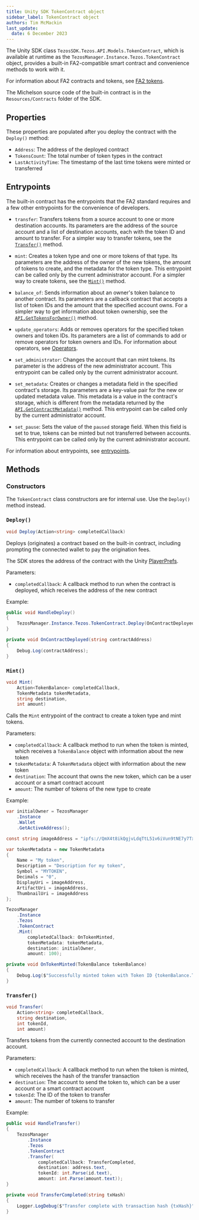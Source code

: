 ```yaml
---
title: Unity SDK TokenContract object
sidebar_label: TokenContract object
authors: Tim McMackin
last_update:
  date: 6 December 2023
---
```


The Unity SDK class `TezosSDK.Tezos.API.Models.TokenContract`, which is available at runtime as the `TezosManager.Instance.Tezos.TokenContract` object, provides a built-in FA2-compatible smart contract and convenience methods to work with it.

For information about FA2 contracts and tokens, see [FA2 tokens](../../architecture/tokens/FA2).

The Michelson source code of the built-in contract is in the `Resources/Contracts` folder of the SDK.

## Properties

These properties are populated after you deploy the contract with the `Deploy()` method:

- `Address`: The address of the deployed contract
- `TokensCount`: The total number of token types in the contract
- `LastActivityTime`: The timestamp of the last time tokens were minted or transferred

## Entrypoints

The built-in contract has the entrypoints that the FA2 standard requires and a few other entrypoints for the convenience of developers.

- `transfer`: Transfers tokens from a source account to one or more destination accounts.
Its parameters are the address of the source account and a list of destination accounts, each with the token ID and amount to transfer.
For a simpler way to transfer tokens, see the [`Transfer()`](#transfer) method.

- `mint`: Creates a token type and one or more tokens of that type.
Its parameters are the address of the owner of the new tokens, the amount of tokens to create, and the metadata for the token type.
This entrypoint can be called only by the current administrator account.
For a simpler way to create tokens, see the [`Mint()`](#mint) method.

- `balance_of`: Sends information about an owner's token balance to another contract.
Its parameters are a callback contract that accepts a list of token IDs and the amount that the specified account owns.
For a simpler way to get information about token ownership, see the [`API.GetTokensForOwner()`](./API#gettokensforowner) method.

- `update_operators`: Adds or removes operators for the specified token owners and token IDs.
Its parameters are a list of commands to add or remove operators for token owners and IDs.
For information about operators, see [Operators](../../architecture/tokens/FA2#operators).

- `set_administrator`: Changes the account that can mint tokens.
Its parameter is the address of the new administrator account.
This entrypoint can be called only by the current administrator account.

- `set_metadata`: Creates or changes a metadata field in the specified contract's storage.
Its parameters are a key-value pair for the new or updated metadata value.
This metadata is a value in the contract's storage, which is different from the metadata returned by the [`API.GetContractMetadata()`](./API#getcontractmetadata) method.
This entrypoint can be called only by the current administrator account.

- `set_pause`: Sets the value of the `paused` storage field.
When this field is set to true, tokens can be minted but not transferred between accounts.
This entrypoint can be called only by the current administrator account.

<!-- For examples of calling these entrypoints, see [Calling the built-in contract](../managing-contracts#calling-the-built-in-contract). -->
For information about entrypoints, see [entrypoints](../../smart-contracts/entrypoints).

## Methods

### Constructors

The `TokenContract` class constructors are for internal use.
Use the `Deploy()` method instead.

### `Deploy()`

```csharp
void Deploy(Action<string> completedCallback)
```

Deploys (originates) a contract based on the built-in contract, including prompting the connected wallet to pay the origination fees.

The SDK stores the address of the contract with the Unity [PlayerPrefs](https://docs.unity3d.com/ScriptReference/PlayerPrefs.html).

Parameters:

- `completedCallback`: A callback method to run when the contract is deployed, which receives the address of the new contract

Example:

```csharp
public void HandleDeploy()
{
    TezosManager.Instance.Tezos.TokenContract.Deploy(OnContractDeployed);
}

private void OnContractDeployed(string contractAddress)
{
    Debug.Log(contractAddress);
}
```

### `Mint()`

```csharp
void Mint(
    Action<TokenBalance> completedCallback,
    TokenMetadata tokenMetadata,
    string destination,
    int amount)
```

Calls the `Mint` entrypoint of the contract to create a token type and mint tokens.

Parameters:

- `completedCallback`: A callback method to run when the token is minted, which receives a `TokenBalance` object with information about the new token
- `tokenMetadata`: A `TokenMetadata` object with information about the new token
- `destination`: The account that owns the new token, which can be a user account or a smart contract account
- `amount`: The number of tokens of the new type to create

Example:

```csharp
var initialOwner = TezosManager
    .Instance
    .Wallet
    .GetActiveAddress();

const string imageAddress = "ipfs://QmX4t8ikQgjvLdqTtL51v6iVun9tNE7y7Txiw4piGQVNgK";

var tokenMetadata = new TokenMetadata
{
    Name = "My token",
    Description = "Description for my token",
    Symbol = "MYTOKEN",
    Decimals = "0",
    DisplayUri = imageAddress,
    ArtifactUri = imageAddress,
    ThumbnailUri = imageAddress
};

TezosManager
    .Instance
    .Tezos
    .TokenContract
    .Mint(
        completedCallback: OnTokenMinted,
        tokenMetadata: tokenMetadata,
        destination: initialOwner,
        amount: 100);

private void OnTokenMinted(TokenBalance tokenBalance)
{
    Debug.Log($"Successfully minted token with Token ID {tokenBalance.TokenId}");
}
```

### `Transfer()`

```csharp
void Transfer(
    Action<string> completedCallback,
    string destination,
    int tokenId,
    int amount)
```

Transfers tokens from the currently connected account to the destination account.

Parameters:

- `completedCallback`: A callback method to run when the token is minted, which receives the hash of the transfer transaction
- `destination`: The account to send the token to, which can be a user account or a smart contract account
- `tokenId`: The ID of the token to transfer
- `amount`: The number of tokens to transfer

Example:

```csharp
public void HandleTransfer()
{
    TezosManager
        .Instance
        .Tezos
        .TokenContract
        .Transfer(
            completedCallback: TransferCompleted,
            destination: address.text,
            tokenId: int.Parse(id.text),
            amount: int.Parse(amount.text));
}

private void TransferCompleted(string txHash)
{
    Logger.LogDebug($"Transfer complete with transaction hash {txHash}");
}
```
